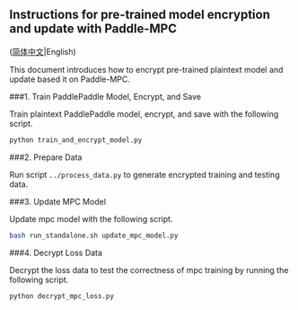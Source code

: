 ## Instructions for pre-trained model encryption and update with Paddle-MPC

([简体中文](./README_CN.md)|English)

This document introduces how to encrypt pre-trained plaintext model and update based it on Paddle-MPC.


###1. Train PaddlePaddle Model, Encrypt, and Save

Train plaintext PaddlePaddle model, encrypt, and save with the following script.

```bash
python train_and_encrypt_model.py
```

###2. Prepare Data

Run script `../process_data.py` to generate encrypted training and testing data.

###3. Update MPC Model

Update mpc model with the following script.

```bash
bash run_standalone.sh update_mpc_model.py
```

###4. Decrypt Loss Data

Decrypt the loss data to test the correctness of mpc training by running the following script.

```bash
python decrypt_mpc_loss.py
```

